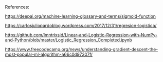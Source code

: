 References:

https://deepai.org/machine-learning-glossary-and-terms/sigmoid-function

https://carlosjuliopardoblog.wordpress.com/2017/12/31/regresion-logistica/

https://github.com/lmntrixsid/Linear-and-Logistic-Regression-with-NumPy-and-Python/blob/master/Logistic_Regression_Completed.ipynb

https://www.freecodecamp.org/news/understanding-gradient-descent-the-most-popular-ml-algorithm-a66c0d97307f/